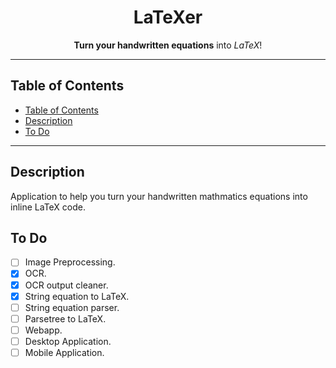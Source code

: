 <p align="center">
  <h1 align="center"> LaTeXer </h1>
</p>

<p align="center">
  <b>Turn your handwritten equations</b> into <i>LaTeX</i>!
</p>

---

## Table of Contents

- [Table of Contents](#table-of-contents)
- [Description](#description)
- [To Do](#to-do)

---

## Description

Application to help you turn your handwritten mathmatics equations into inline LaTeX code.
<br>

## To Do
* [ ] Image Preprocessing.
* [x] OCR.
* [x] OCR output cleaner.
* [x] String equation to LaTeX.
* [ ] String equation parser.
* [ ] Parsetree to LaTeX.
* [ ] Webapp.
* [ ] Desktop Application.
* [ ] Mobile Application.

<br>
